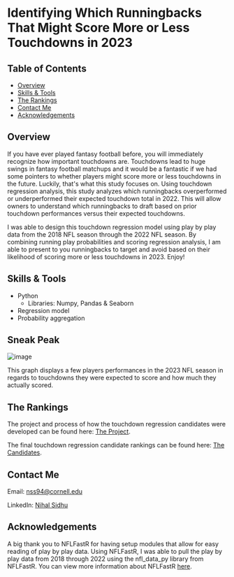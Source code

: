 # Identifying Which Runningbacks That Might Score More or Less Touchdowns in 2023
## Table of Contents

- [Overview](#overview)
- [Skills & Tools](#skills-&-tools)
- [The Rankings](#the-rankings)
- [Contact Me](#contact-me)
- [Acknowledgements](#Acknowledgements)

## Overview
If you have ever played fantasy football before, you will immediately recognize how important touchdowns are. Touchdowns lead to huge swings in fantasy football matchups and it would be a fantastic if we had some pointers to whether players might score more or less touchdowns in the future. Luckily, that's what this study focuses on. Using touchdown regression analysis, this study analyzes which runningbacks overperformed or underperformed their expected touchdown total in 2022. This will allow owners to understand which runningbacks to draft based on prior touchdown performances versus their expected touchdowns.

I was able to design this touchdown regression model using play by play data from the 2018 NFL season through the 2022 NFL season. By combining running play probabilities and scoring regression analysis, I am able to present to you runningbacks to target and avoid based on their likelihood of scoring more or less touchdowns in 2023. Enjoy!

## Skills & Tools
- Python
    - Libraries: Numpy, Pandas & Seaborn
- Regression model
- Probability aggregation

## Sneak Peak
![image](https://github.com/NihalSidhu/Runningback-Touchdown-Regression/assets/111151666/b67002d2-0618-428d-9bf2-c2cfe887bbef)

This graph displays a few players performances in the 2023 NFL season in regards to touchdowns they were expected to score and how much they actually scored.

## The Rankings
The project and process of how the touchdown regression candidates were developed can be found here: [The Project](https://github.com/NihalSidhu/Runningback-Touchdown-Regression/blob/main/Runningback_TD_Regression_Candidates.ipynb).

The final touchdown regression candidate rankings can be found here: [The Candidates](https://github.com/NihalSidhu/Runningback-Touchdown-Regression/blob/main/RunningbackTouchdownRegressionRankings.csv).

## Contact Me
Email: [nss94@cornell.edu](mailto:nss94@cornell.edu)

LinkedIn: [Nihal Sidhu](https://www.linkedin.com/in/nihal-sidhu/)

## Acknowledgements
A big thank you to NFLFastR for having setup modules that allow for easy reading of play by play data. 
Using NFLFastR, I was able to pull the play by play data from 2018 through 2022 using the nfl_data_py library from NFLFastR. You can view more information about NFLFastR [here](https://www.nflfastr.com/).
